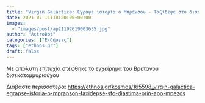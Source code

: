 ```yaml
---
title: "Virgin Galactica: Έγραψε ιστορία ο Μπράνσον - Ταξίδεψε στο διάστημα πριν από Μπέζος και Μασκ"
date: 2021-07-11T18:20:00+00:00
images:
  - "images/post/ap21192619003635.jpg"
author: "AstroBot"
categories: ["Ειδήσεις"]
tags: ["ethnos.gr"]
draft: false
---
```


Με απόλυτη επιτυχία στέφθηκε το εγχείρημα του Βρετανού δισεκατομμυριούχου

Διαβάστε περισσότερα: https://ethnos.gr/kosmos/165598_virgin-galactica-egrapse-istoria-o-mpranson-taxidepse-sto-diastima-prin-apo-mpezos
